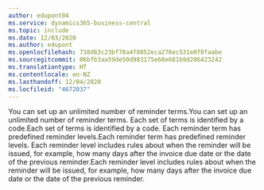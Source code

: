 ```yaml
---
author: edupont04
ms.service: dynamics365-business-central
ms.topic: include
ms.date: 12/03/2020
ms.author: edupont
ms.openlocfilehash: 738d83c23bf78a4f8052eca276ec531e0f8faabe
ms.sourcegitcommit: 06bfb3aa59de50d983175e68e681b9d206423242
ms.translationtype: HT
ms.contentlocale: en-NZ
ms.lasthandoff: 12/04/2020
ms.locfileid: "4672037"
---
```

<span data-ttu-id="568b1-101">You can set up an unlimited number of reminder terms.</span><span class="sxs-lookup"><span data-stu-id="568b1-101">You can set up an unlimited number of reminder terms.</span></span> <span data-ttu-id="568b1-102">Each set of terms is identified by a code.</span><span class="sxs-lookup"><span data-stu-id="568b1-102">Each set of terms is identified by a code.</span></span> <span data-ttu-id="568b1-103">Each reminder term has predefined reminder levels.</span><span class="sxs-lookup"><span data-stu-id="568b1-103">Each reminder term has predefined reminder levels.</span></span> <span data-ttu-id="568b1-104">Each reminder level includes rules about when the reminder will be issued, for example, how many days after the invoice due date or the date of the previous reminder.</span><span class="sxs-lookup"><span data-stu-id="568b1-104">Each reminder level includes rules about when the reminder will be issued, for example, how many days after the invoice due date or the date of the previous reminder.</span></span>
